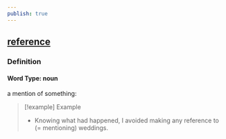 ```yaml
---
publish: true
---
```


## [reference](https://dictionary.cambridge.org/dictionary/english/reference)

### Definition
#### Word Type: noun
a mention of something:

>[!example] Example
> - Knowing what had happened, I avoided making any reference to (= mentioning) weddings.
